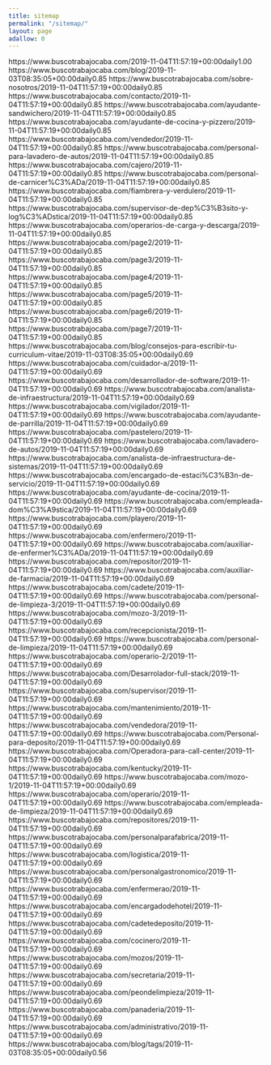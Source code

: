 ```yaml
---
title: sitemap
permalink: "/sitemap/"
layout: page
adallow: 0
---
```


<?xml version="1.0" encoding="UTF-8"?>
<urlset xmlns="http://www.sitemaps.org/schemas/sitemap/0.9" xmlns:xsi="http://www.w3.org/2001/XMLSchema-instance" xsi:schemaLocation="http://www.sitemaps.org/schemas/sitemap/0.9 http://www.sitemaps.org/schemas/sitemap/0.9/sitemap.xsd">
<!-- Generated by Web-Site-Map.com -->
<url><loc>https://www.buscotrabajocaba.com/</loc><lastmod>2019-11-04T11:57:19+00:00</lastmod><changefreq>daily</changefreq><priority>1.00</priority></url>
<url><loc>https://www.buscotrabajocaba.com/blog/</loc><lastmod>2019-11-03T08:35:05+00:00</lastmod><changefreq>daily</changefreq><priority>0.85</priority></url>
<url><loc>https://www.buscotrabajocaba.com/sobre-nosotros/</loc><lastmod>2019-11-04T11:57:19+00:00</lastmod><changefreq>daily</changefreq><priority>0.85</priority></url>
<url><loc>https://www.buscotrabajocaba.com/contacto/</loc><lastmod>2019-11-04T11:57:19+00:00</lastmod><changefreq>daily</changefreq><priority>0.85</priority></url>
<url><loc>https://www.buscotrabajocaba.com/ayudante-sandwichero/</loc><lastmod>2019-11-04T11:57:19+00:00</lastmod><changefreq>daily</changefreq><priority>0.85</priority></url>
<url><loc>https://www.buscotrabajocaba.com/ayudante-de-cocina-y-pizzero/</loc><lastmod>2019-11-04T11:57:19+00:00</lastmod><changefreq>daily</changefreq><priority>0.85</priority></url>
<url><loc>https://www.buscotrabajocaba.com/vendedor/</loc><lastmod>2019-11-04T11:57:19+00:00</lastmod><changefreq>daily</changefreq><priority>0.85</priority></url>
<url><loc>https://www.buscotrabajocaba.com/personal-para-lavadero-de-autos/</loc><lastmod>2019-11-04T11:57:19+00:00</lastmod><changefreq>daily</changefreq><priority>0.85</priority></url>
<url><loc>https://www.buscotrabajocaba.com/cajero/</loc><lastmod>2019-11-04T11:57:19+00:00</lastmod><changefreq>daily</changefreq><priority>0.85</priority></url>
<url><loc>https://www.buscotrabajocaba.com/personal-de-carnicer%C3%ADa/</loc><lastmod>2019-11-04T11:57:19+00:00</lastmod><changefreq>daily</changefreq><priority>0.85</priority></url>
<url><loc>https://www.buscotrabajocaba.com/fiambrera-y-verdulero/</loc><lastmod>2019-11-04T11:57:19+00:00</lastmod><changefreq>daily</changefreq><priority>0.85</priority></url>
<url><loc>https://www.buscotrabajocaba.com/supervisor-de-dep%C3%B3sito-y-log%C3%ADstica/</loc><lastmod>2019-11-04T11:57:19+00:00</lastmod><changefreq>daily</changefreq><priority>0.85</priority></url>
<url><loc>https://www.buscotrabajocaba.com/operarios-de-carga-y-descarga/</loc><lastmod>2019-11-04T11:57:19+00:00</lastmod><changefreq>daily</changefreq><priority>0.85</priority></url>
<url><loc>https://www.buscotrabajocaba.com/page2/</loc><lastmod>2019-11-04T11:57:19+00:00</lastmod><changefreq>daily</changefreq><priority>0.85</priority></url>
<url><loc>https://www.buscotrabajocaba.com/page3/</loc><lastmod>2019-11-04T11:57:19+00:00</lastmod><changefreq>daily</changefreq><priority>0.85</priority></url>
<url><loc>https://www.buscotrabajocaba.com/page4/</loc><lastmod>2019-11-04T11:57:19+00:00</lastmod><changefreq>daily</changefreq><priority>0.85</priority></url>
<url><loc>https://www.buscotrabajocaba.com/page5/</loc><lastmod>2019-11-04T11:57:19+00:00</lastmod><changefreq>daily</changefreq><priority>0.85</priority></url>
<url><loc>https://www.buscotrabajocaba.com/page6/</loc><lastmod>2019-11-04T11:57:19+00:00</lastmod><changefreq>daily</changefreq><priority>0.85</priority></url>
<url><loc>https://www.buscotrabajocaba.com/page7/</loc><lastmod>2019-11-04T11:57:19+00:00</lastmod><changefreq>daily</changefreq><priority>0.85</priority></url>
<url><loc>https://www.buscotrabajocaba.com/blog/consejos-para-escribir-tu-curriculum-vitae/</loc><lastmod>2019-11-03T08:35:05+00:00</lastmod><changefreq>daily</changefreq><priority>0.69</priority></url>
<url><loc>https://www.buscotrabajocaba.com/cuidador-a/</loc><lastmod>2019-11-04T11:57:19+00:00</lastmod><changefreq>daily</changefreq><priority>0.69</priority></url>
<url><loc>https://www.buscotrabajocaba.com/desarrollador-de-software/</loc><lastmod>2019-11-04T11:57:19+00:00</lastmod><changefreq>daily</changefreq><priority>0.69</priority></url>
<url><loc>https://www.buscotrabajocaba.com/analista-de-infraestructura/</loc><lastmod>2019-11-04T11:57:19+00:00</lastmod><changefreq>daily</changefreq><priority>0.69</priority></url>
<url><loc>https://www.buscotrabajocaba.com/vigilador/</loc><lastmod>2019-11-04T11:57:19+00:00</lastmod><changefreq>daily</changefreq><priority>0.69</priority></url>
<url><loc>https://www.buscotrabajocaba.com/ayudante-de-parrilla/</loc><lastmod>2019-11-04T11:57:19+00:00</lastmod><changefreq>daily</changefreq><priority>0.69</priority></url>
<url><loc>https://www.buscotrabajocaba.com/pastelero/</loc><lastmod>2019-11-04T11:57:19+00:00</lastmod><changefreq>daily</changefreq><priority>0.69</priority></url>
<url><loc>https://www.buscotrabajocaba.com/lavadero-de-autos/</loc><lastmod>2019-11-04T11:57:19+00:00</lastmod><changefreq>daily</changefreq><priority>0.69</priority></url>
<url><loc>https://www.buscotrabajocaba.com/analista-de-infraestructura-de-sistemas/</loc><lastmod>2019-11-04T11:57:19+00:00</lastmod><changefreq>daily</changefreq><priority>0.69</priority></url>
<url><loc>https://www.buscotrabajocaba.com/encargado-de-estaci%C3%B3n-de-servicio/</loc><lastmod>2019-11-04T11:57:19+00:00</lastmod><changefreq>daily</changefreq><priority>0.69</priority></url>
<url><loc>https://www.buscotrabajocaba.com/ayudante-de-cocina/</loc><lastmod>2019-11-04T11:57:19+00:00</lastmod><changefreq>daily</changefreq><priority>0.69</priority></url>
<url><loc>https://www.buscotrabajocaba.com/empleada-dom%C3%A9stica/</loc><lastmod>2019-11-04T11:57:19+00:00</lastmod><changefreq>daily</changefreq><priority>0.69</priority></url>
<url><loc>https://www.buscotrabajocaba.com/playero/</loc><lastmod>2019-11-04T11:57:19+00:00</lastmod><changefreq>daily</changefreq><priority>0.69</priority></url>
<url><loc>https://www.buscotrabajocaba.com/enfermero/</loc><lastmod>2019-11-04T11:57:19+00:00</lastmod><changefreq>daily</changefreq><priority>0.69</priority></url>
<url><loc>https://www.buscotrabajocaba.com/auxiliar-de-enfermer%C3%ADa/</loc><lastmod>2019-11-04T11:57:19+00:00</lastmod><changefreq>daily</changefreq><priority>0.69</priority></url>
<url><loc>https://www.buscotrabajocaba.com/repositor/</loc><lastmod>2019-11-04T11:57:19+00:00</lastmod><changefreq>daily</changefreq><priority>0.69</priority></url>
<url><loc>https://www.buscotrabajocaba.com/auxiliar-de-farmacia/</loc><lastmod>2019-11-04T11:57:19+00:00</lastmod><changefreq>daily</changefreq><priority>0.69</priority></url>
<url><loc>https://www.buscotrabajocaba.com/cadete/</loc><lastmod>2019-11-04T11:57:19+00:00</lastmod><changefreq>daily</changefreq><priority>0.69</priority></url>
<url><loc>https://www.buscotrabajocaba.com/personal-de-limpieza-3/</loc><lastmod>2019-11-04T11:57:19+00:00</lastmod><changefreq>daily</changefreq><priority>0.69</priority></url>
<url><loc>https://www.buscotrabajocaba.com/mozo-3/</loc><lastmod>2019-11-04T11:57:19+00:00</lastmod><changefreq>daily</changefreq><priority>0.69</priority></url>
<url><loc>https://www.buscotrabajocaba.com/recepcionista/</loc><lastmod>2019-11-04T11:57:19+00:00</lastmod><changefreq>daily</changefreq><priority>0.69</priority></url>
<url><loc>https://www.buscotrabajocaba.com/personal-de-limpieza/</loc><lastmod>2019-11-04T11:57:19+00:00</lastmod><changefreq>daily</changefreq><priority>0.69</priority></url>
<url><loc>https://www.buscotrabajocaba.com/operario-2/</loc><lastmod>2019-11-04T11:57:19+00:00</lastmod><changefreq>daily</changefreq><priority>0.69</priority></url>
<url><loc>https://www.buscotrabajocaba.com/Desarrolador-full-stack/</loc><lastmod>2019-11-04T11:57:19+00:00</lastmod><changefreq>daily</changefreq><priority>0.69</priority></url>
<url><loc>https://www.buscotrabajocaba.com/supervisor/</loc><lastmod>2019-11-04T11:57:19+00:00</lastmod><changefreq>daily</changefreq><priority>0.69</priority></url>
<url><loc>https://www.buscotrabajocaba.com/mantenimiento/</loc><lastmod>2019-11-04T11:57:19+00:00</lastmod><changefreq>daily</changefreq><priority>0.69</priority></url>
<url><loc>https://www.buscotrabajocaba.com/vendedora/</loc><lastmod>2019-11-04T11:57:19+00:00</lastmod><changefreq>daily</changefreq><priority>0.69</priority></url>
<url><loc>https://www.buscotrabajocaba.com/Personal-para-deposito/</loc><lastmod>2019-11-04T11:57:19+00:00</lastmod><changefreq>daily</changefreq><priority>0.69</priority></url>
<url><loc>https://www.buscotrabajocaba.com/Operadora-para-call-center/</loc><lastmod>2019-11-04T11:57:19+00:00</lastmod><changefreq>daily</changefreq><priority>0.69</priority></url>
<url><loc>https://www.buscotrabajocaba.com/kentucky/</loc><lastmod>2019-11-04T11:57:19+00:00</lastmod><changefreq>daily</changefreq><priority>0.69</priority></url>
<url><loc>https://www.buscotrabajocaba.com/mozo-1/</loc><lastmod>2019-11-04T11:57:19+00:00</lastmod><changefreq>daily</changefreq><priority>0.69</priority></url>
<url><loc>https://www.buscotrabajocaba.com/operario/</loc><lastmod>2019-11-04T11:57:19+00:00</lastmod><changefreq>daily</changefreq><priority>0.69</priority></url>
<url><loc>https://www.buscotrabajocaba.com/empleada-de-limpieza/</loc><lastmod>2019-11-04T11:57:19+00:00</lastmod><changefreq>daily</changefreq><priority>0.69</priority></url>
<url><loc>https://www.buscotrabajocaba.com/repositores/</loc><lastmod>2019-11-04T11:57:19+00:00</lastmod><changefreq>daily</changefreq><priority>0.69</priority></url>
<url><loc>https://www.buscotrabajocaba.com/personalparafabrica/</loc><lastmod>2019-11-04T11:57:19+00:00</lastmod><changefreq>daily</changefreq><priority>0.69</priority></url>
<url><loc>https://www.buscotrabajocaba.com/logistica/</loc><lastmod>2019-11-04T11:57:19+00:00</lastmod><changefreq>daily</changefreq><priority>0.69</priority></url>
<url><loc>https://www.buscotrabajocaba.com/personalgastronomico/</loc><lastmod>2019-11-04T11:57:19+00:00</lastmod><changefreq>daily</changefreq><priority>0.69</priority></url>
<url><loc>https://www.buscotrabajocaba.com/enfermerao/</loc><lastmod>2019-11-04T11:57:19+00:00</lastmod><changefreq>daily</changefreq><priority>0.69</priority></url>
<url><loc>https://www.buscotrabajocaba.com/encargadodehotel/</loc><lastmod>2019-11-04T11:57:19+00:00</lastmod><changefreq>daily</changefreq><priority>0.69</priority></url>
<url><loc>https://www.buscotrabajocaba.com/cadetedeposito/</loc><lastmod>2019-11-04T11:57:19+00:00</lastmod><changefreq>daily</changefreq><priority>0.69</priority></url>
<url><loc>https://www.buscotrabajocaba.com/cocinero/</loc><lastmod>2019-11-04T11:57:19+00:00</lastmod><changefreq>daily</changefreq><priority>0.69</priority></url>
<url><loc>https://www.buscotrabajocaba.com/mozos/</loc><lastmod>2019-11-04T11:57:19+00:00</lastmod><changefreq>daily</changefreq><priority>0.69</priority></url>
<url><loc>https://www.buscotrabajocaba.com/secretaria/</loc><lastmod>2019-11-04T11:57:19+00:00</lastmod><changefreq>daily</changefreq><priority>0.69</priority></url>
<url><loc>https://www.buscotrabajocaba.com/peondelimpieza/</loc><lastmod>2019-11-04T11:57:19+00:00</lastmod><changefreq>daily</changefreq><priority>0.69</priority></url>
<url><loc>https://www.buscotrabajocaba.com/panaderia/</loc><lastmod>2019-11-04T11:57:19+00:00</lastmod><changefreq>daily</changefreq><priority>0.69</priority></url>
<url><loc>https://www.buscotrabajocaba.com/administrativo/</loc><lastmod>2019-11-04T11:57:19+00:00</lastmod><changefreq>daily</changefreq><priority>0.69</priority></url>
<url><loc>https://www.buscotrabajocaba.com/blog/tags/</loc><lastmod>2019-11-03T08:35:05+00:00</lastmod><changefreq>daily</changefreq><priority>0.56</priority></url>
</urlset>